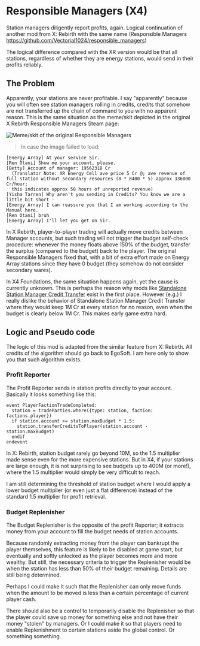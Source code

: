 # Responsible Managers (X4)
Station managers diligently report profits, again. Logical continuation of another mod from X: Rebirth with the same name (Responsible Managers https://github.com/Vectorial1024/responsible_managers)

The logical difference compared with the XR version would be that all stations, regardless of whether they are energy stations, would send in their profits reliably.

## The Problem

Apparently, your stations are never profitable. I say "apparently" because you will often see station managers rolling in credits, credits that somehow are not transferred up the chain of command to you with no apparent reason. This is the same situation as the meme/skit depicted in the original X Rebirth Responsible Managers Steam page:

![Meme/skit of the original Responsible Managers](https://steamuserimages-a.akamaihd.net/ugc/964220282100047391/9333B1D32713A85A871E1C60C82A82A3286E1D4D/?imw=637&imh=358&ima=fit&impolicy=Letterbox&imcolor=%23000000&letterbox=true)

> In case the image failed to load:

```
[Energy Array] At your service Sir.
[Ren Otani] Show me your account, please.
[Betty] Account of manager: 19562318 Cr
  (Translator Note: XR Energy Cell ave price 5 Cr @; ave revenue of full station without secondary resources (8 * 8400 * 5) approx 336000 Cr/hour;
  this indicates approx 58 hours of unreported revenue)
[Yisha Tarren] Why aren't you sending in Credits? You know we are a little bit short -
[Energy Array] I can reassure you that I am working according to the Manual here.
[Ren Otani] bruh
[Energy Array] I'll let you get on Sir.
```

In X Rebirth, player-to-player trading will actually move credits between Manager accounts, but such trading will not trigger the budget self-check procedure: whenever the money floats above 150% of the budget, transfer the surplus (compared to the budget) back to the player. The original Responsible Managers fixed that, with a bit of extra effort made on Energy Array stations since they have 0 budget (they somehow do not consider secondary wares).

In X4 Foundations, the same situation happens again, yet the cause is currently unknown. This is perhaps the reason why mods like [Standalone Station Manager Credit Transfer](https://www.nexusmods.com/x4foundations/mods/270/) exist in the first place. However (e.g.) I really dislike the behavior of Standalone Station Manager Credit Transfer where they would keep 1M Cr at every station for no reason, even when the budget is clearly below 1M Cr. This makes early game extra hard.

## Logic and Pseudo code
The logic of this mod is adapted from the similar feature from X: Rebirth. All credits of the algorithm should go back to EgoSoft. I am here only to show you that such algorithm exists.

### Profit Reporter
The Profit Reporter sends in station profits directly to your account. Basically it looks something like this:
```
event PlayerFactionTradeCompleted:
  station = tradeParties.where({type: station, faction: factions.player})
  if station.account >= station.maxBudget * 1.5:
    station.transferCreditsToPlayer(station.account - station.maxBudget)
  endif
endevent
```

In X: Rebirth, station budget rarely go beyond 10M, so the 1.5 multiplier made sense even for the more expensive stations. But in X4, if your stations are large enough, it is not surprising to see budgets up to 400M (or more!), where the 1.5 multiplier would simply be very difficult to reach.

I am still determining the threshold of station budget where I would apply a lower budget multiplier (or even just a flat difference) instead of the standard 1.5 multiplier for profit retrieval.

### Budget Replenisher
The Budget Replenisher is the opposite of the profit Reporter; it extracts money from your account to fill the budget needs of station accounts.

Because randomly extracting money from the player can bankrupt the player themselves, this feature is likely to be disabled at game start, but eventually and softly unlocked as the player becomes more and more wealthy. But still, the necessary criteria to trigger the Replenisher would be when the station has less than 50% of their budget remaining. Details are still being determined.

Perhaps I could make it such that the Replenisher can only move funds when the amount to be moved is less than a certain percentage of current player cash.

There should also be a control to temporarily disable the Replenisher so that the player could save up money for something else and not have their money "stolen" by managers. Or I could make it so that players need to enable Replenishment to certain stations aside the global control. Or something something.
